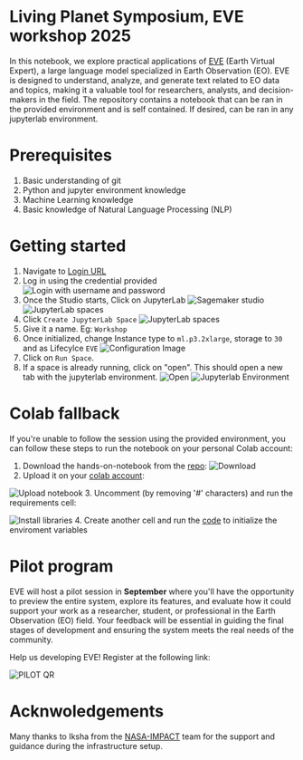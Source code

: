 # Living Planet Symposium, EVE workshop 2025

In this notebook, we explore practical applications of [EVE](https://eve.philab.esa.int/) (Earth Virtual Expert), a large language model specialized in Earth Observation (EO). EVE is designed to understand, analyze, and generate text related to EO data and topics, making it a valuable tool for researchers, analysts, and decision-makers in the field.
The repository contains a notebook that can be ran in the provided environment and is self contained. If desired, can be ran in any jupyterlab environment.

# Prerequisites
1. Basic understanding of git
2. Python and jupyter environment knowledge
3. Machine Learning knowledge
4. Basic knowledge of Natural Language Processing (NLP)

# Getting started
1. Navigate to [Login URL](https://workshop-domain-xg0e2thq.auth.eu-west-1.amazoncognito.com/login?client_id=7madi5630laknl4u2qhijiqsjh&response_type=code&scope=aws.cognito.signin.user.admin+openid+profile&redirect_uri=https://7awusuivdb.execute-api.eu-west-1.amazonaws.com/invoke)
2. Log in using the credential provided
![Login with username and password](images/login-2.png)
3. Once the Studio starts, Click on JupyterLab
![Sagemaker studio](images/sagemaker-studio.png)
![JupyterLab spaces](images/jupyterlab-spaces.png)
4. Click `Create JupyterLab Space`
![JupyterLab spaces](images/create-jupyterlab-env.png)
5. Give it a name. Eg: `Workshop`
6. Once initialized, change Instance type to `ml.p3.2xlarge`, storage to `30` and as Lifecylce `EVE`
![Configuration Image](/images/sagemaker_config.png)
7. Click on `Run Space`.
8. If a space is already running, click on "open". This should open a new tab with the jupyterlab environment.
![Open](/images/workshop-jypyterlab-app-list.png)
![Jupyterlab Environment](/images/jupyter_space.png)


# Colab fallback
If you're unable to follow the session using the provided environment, you can follow these steps to run the notebook on your personal Colab account:
1. Download the hands-on-notebook from the [repo](https://github.com/eve-esa/lps-workshop/blob/main/eve_use_cases.ipynb):
![Download](images/download_colab.png)
2. Upload it on your [colab account](https://colab.research.google.com/):

![Upload notebook](images/upload_notebook.png)
3. Uncomment (by removing '#' characters) and run the requirements cell:

![Install libraries](images/install_libraries.png)
4. Create another cell and run the [code](https://docs.google.com/document/d/1DPKWhcv-PcLUVyvsKr8kM_tQG2cx0rdAr96jHSu4p6k/edit?usp=sharing) to initialize the enviroment variables

# Pilot program
EVE will host a pilot session in **September** where you'll have the opportunity to preview the entire system, explore its features, and evaluate how it could support your work as a researcher, student, or professional in the Earth Observation (EO) field. Your feedback will be essential in guiding the final stages of development and ensuring the system meets the real needs of the community.

Help us developing EVE! Register at the following link:

![PILOT QR](images/pilot_qr.png)

# Acknwoledgements
Many thanks to Iksha from the [NASA-IMPACT](https://github.com/NASA-IMPACT) team for the support and guidance during the infrastructure setup.